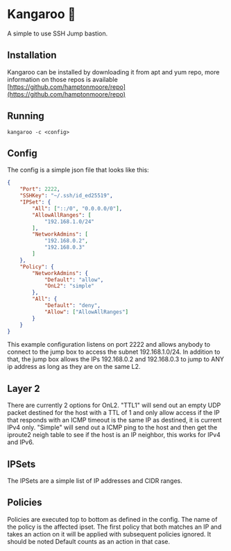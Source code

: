 # Kangaroo 🦘
A simple to use SSH Jump bastion. 

## Installation
Kangaroo can be installed by downloading it from apt and yum repo, more information on those repos is available [https://github.com/hamptonmoore/repo](https://github.com/hamptonmoore/repo)

## Running
```
kangaroo -c <config>
```

## Config
The config is a simple json file that looks like this:
```json
{
    "Port": 2222,
    "SSHKey": "~/.ssh/id_ed25519",
    "IPSet": {
        "All": ["::/0", "0.0.0.0/0"],
        "AllowAllRanges": [
            "192.168.1.0/24"
        ],
        "NetworkAdmins": [
            "192.168.0.2",
            "192.168.0.3"
        ]
    },
    "Policy": {
        "NetworkAdmins": {
            "Default": "allow",
            "OnL2": "simple"
        },
        "All": {
            "Default": "deny",
            "Allow": ["AllowAllRanges"]
        }
    }
}
```
This example configuration listens on port 2222 and allows anybody to connect to the jump box to access the subnet 192.168.1.0/24.
In addition to that, the jump box allows the IPs 192.168.0.2 and 192.168.0.3 to jump to ANY ip address as long as they are on the same L2. 

## Layer 2
There are currently 2 options for OnL2. 
"TTL1" will send out an empty UDP packet destined for the host with a TTL of 1 and only allow access if the IP that responds with an ICMP timeout is the same IP as destined, it is current IPv4 only.
"Simple" will send out a ICMP ping to the host and then get the iproute2 neigh table to see if the host is an IP neighbor, this works for IPv4 and IPv6.

## IPSets
The IPSets are a simple list of IP addresses and CIDR ranges.  

## Policies
Policies are executed top to bottom as defined in the config. 
The name of the policy is the affected ipset.
The first policy that both matches an IP and takes an action on it will be applied with subsequent policies ignored.
It should be noted Default counts as an action in that case.